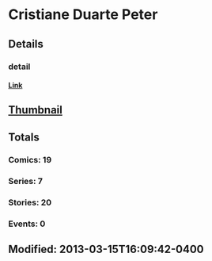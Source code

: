 # Cristiane Duarte Peter 
## Details
### detail
#### [Link](http://marvel.com/comics/creators/11932/cristiane_duarte_peter?utm_campaign=apiRef&utm_source=225578a89fc76f3d20fbffda5d17a88d)
## [Thumbnail](http://i.annihil.us/u/prod/marvel/i/mg/b/40/image_not_available.jpg)
## Totals
### Comics: 19
### Series: 7
### Stories: 20
### Events: 0
## Modified: 2013-03-15T16:09:42-0400